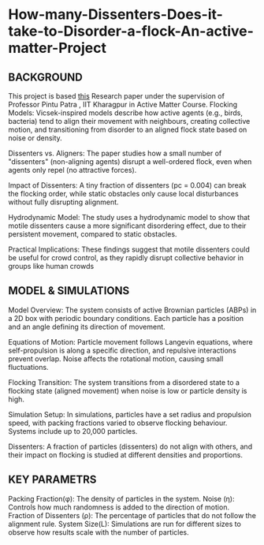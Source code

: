 # How-many-Dissenters-Does-it-take-to-Disorder-a-flock-An-active-matter-Project
## BACKGROUND

This project is based [this](https://drive.google.com/file/d/11l1hnhAybBlAGpikmnDgNc--NeyH7tZ1/view?usp=sharing)
 Research paper under the supervision of Professor Pintu Patra , IIT Kharagpur in Active Matter Course.
Flocking Models: Vicsek-inspired models describe how active agents (e.g., birds, bacteria) tend to align their movement with neighbours, creating collective motion, and transitioning from disorder to an aligned flock state based on noise or density.


Dissenters vs. Aligners: The paper studies how a small number of "dissenters" (non-aligning agents) disrupt a well-ordered flock, even when agents only repel (no attractive forces).	

Impact of Dissenters: A tiny fraction of dissenters (pc = 0.004) can break the flocking order, while static obstacles only cause local disturbances without fully disrupting alignment.

Hydrodynamic Model: The study uses a hydrodynamic model to show that motile dissenters cause a more significant disordering effect, due to their persistent movement, compared to static obstacles.

Practical Implications: These findings suggest that motile dissenters could be useful for crowd control, as they rapidly disrupt collective behavior in groups like human crowds

## MODEL & SIMULATIONS
 
Model Overview: The system consists of active Brownian particles (ABPs) in a 2D box with periodic boundary conditions. Each particle has a position and an angle defining its direction of movement.

Equations of Motion: Particle movement follows Langevin equations, where self-propulsion is along a specific direction, and repulsive interactions prevent overlap. Noise affects the rotational motion, causing small fluctuations.

Flocking Transition: The system transitions from a disordered state to a flocking state (aligned movement) when noise is low or particle density is high.

Simulation Setup: In simulations, particles have a set radius and propulsion speed, with packing fractions varied to observe flocking behaviour. Systems include up to 20,000 particles.

Dissenters: A fraction of particles (dissenters) do not align with others, and their impact on flocking is studied at different densities and proportions.

## KEY PARAMETRS

Packing Fraction(φ): The density of particles in the system.
Noise (η): Controls how much randomness is added to the direction of motion.
Fraction of Dissenters (ρ): The percentage of particles that do not follow the alignment rule.
System Size(L): Simulations are run for different sizes to observe how results scale with the number of particles.







